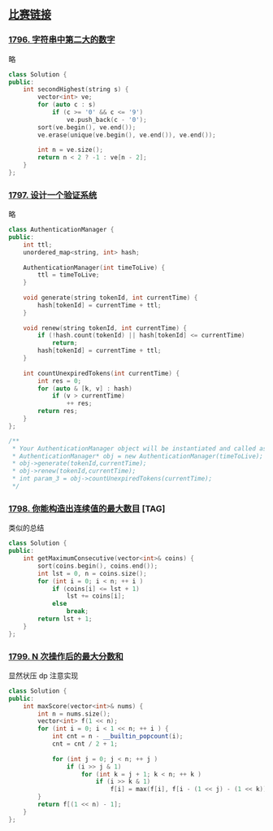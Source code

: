## [比赛链接](https://leetcode-cn.com/contest/biweekly-contest-48/)


### [1796. 字符串中第二大的数字](https://leetcode-cn.com/problems/second-largest-digit-in-a-string/)

略

```c++
class Solution {
public:
    int secondHighest(string s) {
        vector<int> ve;
        for (auto c : s)
            if (c >= '0' && c <= '9')
                ve.push_back(c - '0');
        sort(ve.begin(), ve.end());
        ve.erase(unique(ve.begin(), ve.end()), ve.end());
        
        int n = ve.size();
        return n < 2 ? -1 : ve[n - 2];
    }
};
```


### [1797. 设计一个验证系统](https://leetcode-cn.com/problems/design-authentication-manager/)

略

```c++
class AuthenticationManager {
public:
    int ttl;
    unordered_map<string, int> hash;
    
    AuthenticationManager(int timeToLive) {
        ttl = timeToLive;
    }
    
    void generate(string tokenId, int currentTime) {
        hash[tokenId] = currentTime + ttl;
    }
    
    void renew(string tokenId, int currentTime) {
        if (!hash.count(tokenId) || hash[tokenId] <= currentTime)
            return;
        hash[tokenId] = currentTime + ttl;
    }
    
    int countUnexpiredTokens(int currentTime) {
        int res = 0;
        for (auto & [k, v] : hash)
            if (v > currentTime)
                ++ res;
        return res;
    }
};

/**
 * Your AuthenticationManager object will be instantiated and called as such:
 * AuthenticationManager* obj = new AuthenticationManager(timeToLive);
 * obj->generate(tokenId,currentTime);
 * obj->renew(tokenId,currentTime);
 * int param_3 = obj->countUnexpiredTokens(currentTime);
 */
```

### [1798. 你能构造出连续值的最大数目](https://leetcode-cn.com/problems/maximum-number-of-consecutive-values-you-can-make/) [TAG]

类似的总结

```c++
class Solution {
public:
    int getMaximumConsecutive(vector<int>& coins) {
        sort(coins.begin(), coins.end());
        int lst = 0, n = coins.size();
        for (int i = 0; i < n; ++ i )
            if (coins[i] <= lst + 1)
                lst += coins[i];
            else
                break;
        return lst + 1;
    }
};
```

### [1799. N 次操作后的最大分数和](https://leetcode-cn.com/problems/maximize-score-after-n-operations/)

显然状压 dp 注意实现

```c++
class Solution {
public:
    int maxScore(vector<int>& nums) {
        int n = nums.size();
        vector<int> f(1 << n);
        for (int i = 0; i < 1 << n; ++ i ) {
            int cnt = n - __builtin_popcount(i);
            cnt = cnt / 2 + 1;
            
            for (int j = 0; j < n; ++ j )
                if (i >> j & 1)
                    for (int k = j + 1; k < n; ++ k )
                        if (i >> k & 1)
                            f[i] = max(f[i], f[i - (1 << j) - (1 << k)] + __gcd(nums[j], nums[k]) * cnt);
        }
        return f[(1 << n) - 1];
    }
};
```
